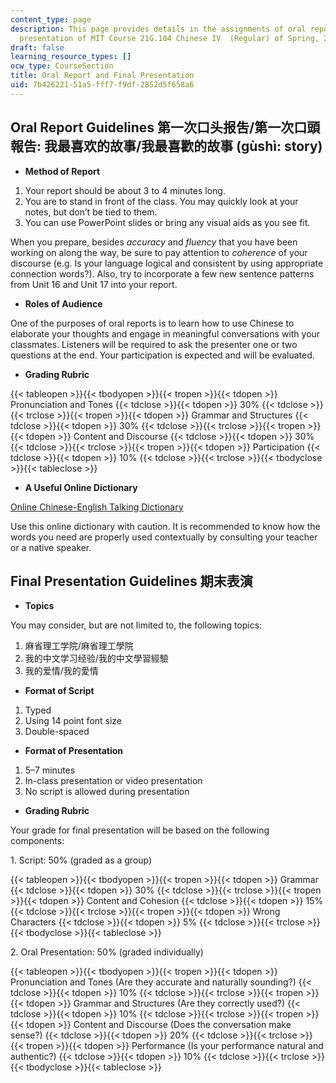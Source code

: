 ```yaml
---
content_type: page
description: This page provides details in the assignments of oral report and final
  presentation of MIT Course 21G.104 Chinese IV  (Regular) of Spring, 2018.
draft: false
learning_resource_types: []
ocw_type: CourseSection
title: Oral Report and Final Presentation
uid: 7b426221-51a5-fff7-f9df-2852d5f658a6
---
```

## Oral Report Guidelines 第一次口头报吿/第一次口頭報告: 我最喜欢的故事/我最喜歡的故事 (gùshì: story)

- **Method of Report**

1. Your report should be about 3 to 4 minutes long.
2. You are to stand in front of the class. You may quickly look at your notes, but don’t be tied to them.
3. You can use PowerPoint slides or bring any visual aids as you see fit.

When you prepare, besides *accuracy* and *fluency* that you have been working on along the way, be sure to pay attention to *coherence* of your discourse (e.g. Is your language logical and consistent by using appropriate connection words?). Also, try to incorporate a few new sentence patterns from Unit 16 and Unit 17 into your report.

- **Roles of Audience**

One of the purposes of oral reports is to learn how to use Chinese to elaborate your thoughts and engage in meaningful conversations with your classmates. Listeners will be required to ask the presenter one or two questions at the end. Your participation is expected and will be evaluated.

- **Grading Rubric**

{{< tableopen >}}{{< tbodyopen >}}{{< tropen >}}{{< tdopen >}}
Pronunciation and Tones
{{< tdclose >}}{{< tdopen >}}
30%
{{< tdclose >}}{{< trclose >}}{{< tropen >}}{{< tdopen >}}
Grammar and Structures
{{< tdclose >}}{{< tdopen >}}
30%
{{< tdclose >}}{{< trclose >}}{{< tropen >}}{{< tdopen >}}
Content and Discourse
{{< tdclose >}}{{< tdopen >}}
30%
{{< tdclose >}}{{< trclose >}}{{< tropen >}}{{< tdopen >}}
Participation
{{< tdclose >}}{{< tdopen >}}
10%
{{< tdclose >}}{{< trclose >}}{{< tbodyclose >}}{{< tableclose >}}

- **A Useful Online Dictionary**

[Online Chinese-English Talking Dictionary](https://www.yellowbridge.com/chinese/)

Use this online dictionary with caution. It is recommended to know how the words you need are properly used contextually by consulting your teacher or a native speaker.

## Final Presentation Guidelines 期末表演

- **Topics**

You may consider, but are not limited to, the following topics:

1. 麻省理工学院/麻省理工學院
2. 我的中文学习经验/我的中文學習經驗
3. 我的爱情/我的愛情

- **Format of Script**

1. Typed
2. Using 14 point font size
3. Double-spaced

- **Format of Presentation**

1. 5–7 minutes
2. In-class presentation or video presentation
3. No script is allowed during presentation

- **Grading Rubric**

Your grade for final presentation will be based on the following components:

1\. Script: 50% (graded as a group) 

{{< tableopen >}}{{< tbodyopen >}}{{< tropen >}}{{< tdopen >}}
Grammar
{{< tdclose >}}{{< tdopen >}}
30%
{{< tdclose >}}{{< trclose >}}{{< tropen >}}{{< tdopen >}}
Content and Cohesion
{{< tdclose >}}{{< tdopen >}}
15%
{{< tdclose >}}{{< trclose >}}{{< tropen >}}{{< tdopen >}}
Wrong Characters
{{< tdclose >}}{{< tdopen >}}
5%
{{< tdclose >}}{{< trclose >}}{{< tbodyclose >}}{{< tableclose >}}

2\. Oral Presentation: 50% (graded individually)

{{< tableopen >}}{{< tbodyopen >}}{{< tropen >}}{{< tdopen >}}
Pronunciation and Tones (Are they accurate and naturally sounding?)
{{< tdclose >}}{{< tdopen >}}
10%
{{< tdclose >}}{{< trclose >}}{{< tropen >}}{{< tdopen >}}
Grammar and Structures (Are they correctly used?)
{{< tdclose >}}{{< tdopen >}}
10%
{{< tdclose >}}{{< trclose >}}{{< tropen >}}{{< tdopen >}}
Content and Discourse (Does the conversation make sense?)
{{< tdclose >}}{{< tdopen >}}
20%
{{< tdclose >}}{{< trclose >}}{{< tropen >}}{{< tdopen >}}
Performance (Is your performance natural and authentic?)
{{< tdclose >}}{{< tdopen >}}
10%
{{< tdclose >}}{{< trclose >}}{{< tbodyclose >}}{{< tableclose >}}